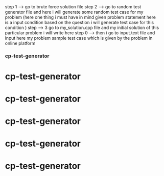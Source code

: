 ##
step 1 --> go to brute force solution file 
step 2 --> go to random test generator file and here i will generate some random test case for my problem (here one thing i must have in mind given problem statement here is a input condition based on the  question i will generate test case for this condition  )
step --> 3 go to my_solution.cpp file and my initial solution of this particular problem i will write here 
step 0 --> then i go to input.text file and input here my problem sample test case which is given by the problem in  online platform

### cp-test-generator
# cp-test-generator
# cp-test-generator
# cp-test-generator
# cp-test-generator
# cp-test-generator
